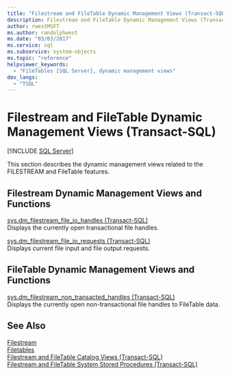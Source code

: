 ```yaml
---
title: "Filestream and FileTable Dynamic Management Views (Transact-SQL)"
description: Filestream and FileTable Dynamic Management Views (Transact-SQL)
author: rwestMSFT
ms.author: randolphwest
ms.date: "03/03/2017"
ms.service: sql
ms.subservice: system-objects
ms.topic: "reference"
helpviewer_keywords:
  - "FileTables [SQL Server], dynamic management views"
dev_langs:
  - "TSQL"
---
```

# Filestream and FileTable Dynamic Management Views (Transact-SQL)
[!INCLUDE [SQL Server](../../includes/applies-to-version/sqlserver.md)]

  This section describes the dynamic management views related to the FILESTREAM and FileTable features.  
  
## Filestream Dynamic Management Views and Functions  
 [sys.dm_filestream_file_io_handles &#40;Transact-SQL&#41;](../../relational-databases/system-dynamic-management-views/sys-dm-filestream-file-io-handles-transact-sql.md)  
 Displays the currently open transactional file handles.  
  
 [sys.dm_filestream_file_io_requests &#40;Transact-SQL&#41;](../../relational-databases/system-dynamic-management-views/sys-dm-filestream-file-io-requests-transact-sql.md)  
 Displays current file input and file output requests.  
  
## FileTable Dynamic Management Views and Functions  
 [sys.dm_filestream_non_transacted_handles &#40;Transact-SQL&#41;](../../relational-databases/system-dynamic-management-views/sys-dm-filestream-non-transacted-handles-transact-sql.md)  
 Displays the currently open non-transactional file handles to FileTable data.  

## See Also
[Filestream](../../relational-databases/blob/filestream-sql-server.md)
<br>[Filetables](../../relational-databases/blob/filetables-sql-server.md)
<br>[Filestream and FileTable Catalog Views (Transact-SQL)](../system-catalog-views/filestream-and-filetable-catalog-views-transact-sql.md)
<br>[Filestream and FileTable System Stored Procedures (Transact-SQL)](../system-stored-procedures/filestream-and-filetable-system-stored-procedures.md)
  

